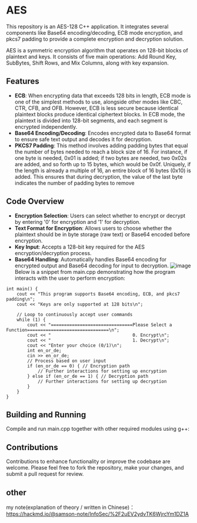 # AES
This repository is an AES-128 C++ application. It integrates several components like Base64 encoding/decoding, ECB mode encryption, and pkcs7 padding to provide a complete encryption and decryption solution.

AES is a symmetric encryption algorithm that operates on 128-bit blocks of plaintext and keys. It consists of five main operations: Add Round Key, SubBytes, Shift Rows, and Mix Columns, along with key expansion.

## Features
- **ECB**: When encrypting data that exceeds 128 bits in length, ECB mode is one of the simplest methods to use, alongside other modes like CBC, CTR, CFB, and OFB. However, ECB is less secure because identical plaintext blocks produce identical ciphertext blocks. In ECB mode, the plaintext is divided into 128-bit segments, and each segment is encrypted independently.
- **Base64 Encoding/Decoding**: Encodes encrypted data to Base64 format to ensure safe text output and decodes it for decryption.
- **PKCS7 Padding**: This method involves adding padding bytes that equal the number of bytes needed to reach a block size of 16. For instance, if one byte is needed, 0x01 is added; if two bytes are needed, two 0x02s are added, and so forth up to 15 bytes, which would be 0x0f. Uniquely, if the length is already a multiple of 16, an entire block of 16 bytes (0x10) is added. This ensures that during decryption, the value of the last byte indicates the number of padding bytes to remove

## Code Overview
- **Encryption Selection**: Users can select whether to encrypt or decrypt by entering '0' for encryption and '1' for decryption.
- **Text Format for Encryption**: Allows users to choose whether the plaintext should be in byte storage (raw text) or Base64 encoded before encryption.
- **Key Input**: Accepts a 128-bit key required for the AES encryption/decryption process.
- **Base64 Handling**: Automatically handles Base64 encoding for encrypted output and Base64 decoding for input to decryption.
![image](https://github.com/samsonjaw/AES/assets/114964564/adc83c16-9d78-46bd-a5f4-5e7e26090985)
Below is a snippet from main.cpp demonstrating how the program interacts with the user to perform encryption:

```cpp=
int main() {
    cout << "This program supports Base64 encoding, ECB, and pkcs7 padding\n";
    cout << "Keys are only supported at 128 bits\n";

    // Loop to continuously accept user commands
    while (1) {
        cout << "===============================Please Select a Function===============================\n";
        cout << "                               0. Encrypt\n";
        cout << "                               1. Decrypt\n";
        cout << "Enter your choice (0/1)\n";
        int en_or_de;
        cin >> en_or_de;
        // Process based on user input
        if (en_or_de == 0) { // Encryption path
            // Further interactions for setting up encryption
        } else if (en_or_de == 1) { // Decryption path
            // Further interactions for setting up decryption
        }
    }
}
```
## Building and Running
Compile and run main.cpp together with other required modules using g++:

## Contributions
Contributions to enhance functionality or improve the codebase are welcome. Please feel free to fork the repository, make your changes, and submit a pull request for review.

## other
my note(explanation of theory / written in Chinese)：https://hackmd.io/@samson-note/InfoSec/%2F2uEV2ydvTK6WjrcYm1DZ1A

